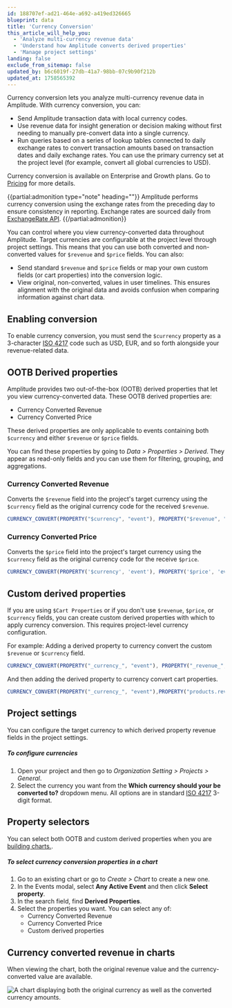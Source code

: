 ```yaml
---
id: 188707ef-ad21-464e-a692-a419ed326665
blueprint: data
title: 'Currency Conversion'
this_article_will_help_you:
  - 'Analyze multi-currency revenue data'
  - 'Understand how Amplitude converts derived properties'
  - 'Manage project settings'
landing: false
exclude_from_sitemap: false
updated_by: b6c6019f-27db-41a7-98bb-07c9b90f212b
updated_at: 1758565392
---
```

Currency conversion lets you analyze multi-currency revenue data in Amplitude. With currency conversion, you can:
- Send Amplitude transaction data with local currency codes.
- Use revenue data for insight generation or decision making without first needing to manually pre-convert data into a single currency.
- Run queries based on a series of lookup tables connected to daily exchange rates to convert transaction amounts based on transaction dates and daily exchange rates. You can use the primary currency set at the project level (for example, convert all global currencies to USD).

Currency conversion is available on Enterprise and Growth plans. Go to [Pricing](https://amplitude.com/pricing) for more details.

{{partial:admonition type="note" heading=""}}
Amplitude performs currency conversion using the exchange rates from the preceding day to ensure consistency in reporting. Exchange rates are sourced daily from [ExchangeRate API](https://www.exchangerate-api.com/).
{{/partial:admonition}}

You can control where you view currency-converted data throughout Amplitude. Target currencies are configurable at the project level through project settings. This means that you can use both converted and non-converted values for `$revenue` and `$price` fields. You can also:

- Send standard `$revenue` and `$price` fields or map your own custom fields (or cart properties) into the conversion logic.
- View original, non-converted, values in user timelines. This ensures alignment with the original data and avoids confusion when comparing information against chart data.

## Enabling conversion

To enable currency conversion, you must send the `$currency` property as a 3-character [ISO 4217](https://www.iban.com/currency-codes) code such as USD, EUR, and so forth alongside your revenue-related data. 

## OOTB Derived properties

Amplitude provides two out-of-the-box (OOTB) derived properties that let you view currency-converted data. These OOTB derived properties are:

- Currency Converted Revenue
- Currency Converted Price

These derived properties are only applicable to events containing both `$currency` and either `$revenue` or `$price` fields. 

You can find these properties by going to *Data > Properties > Derived*. They appear as read-only fields and you can use them for filtering, grouping, and aggregations. 

### Currency Converted Revenue

Converts the `$revenue` field into the project's target currency using the `$currency` field as the original currency code for the received `$revenue`.

```typescript
CURRENCY_CONVERT(PROPERTY("$currency", "event"), PROPERTY("$revenue", "event"))
```
### Currency Converted Price

Converts the `$price` field into the project's target currency using the `$currency` field as the original currency code for the receive `$price`. 

```typescript
CURRENCY_CONVERT(PROPERTY('$currency', 'event'), PROPERTY('$price', 'event'))
```

## Custom derived properties

If you are using `$Cart Properties` or if you don't use `$revenue`, `$price`, or `$currency` fields, you can create custom derived properties with which to apply currency conversion. This requires project-level currency configuration. 

For example:
Adding a derived property to currency convert the custom `$revenue` or `$currency` field.

```typescript
CURRENCY_CONVERT(PROPERTY("_currency_", "event"), PROPERTY("_revenue_", "event"))
```

And then adding the derived property to currency convert cart properties.

```typescript
CURRENCY_CONVERT(PROPERTY("_currency_", "event"),PROPERTY("products.revenue", "event"))
```

## Project settings

You can configure the target currency to which derived property revenue fields in the project settings.

##### To configure currencies

1. Open your project and then go to *Organization Setting > Projects > General*.
2. Select the currency you want from the **Which currency should your be converted to?** dropdown menu.
All options are in standard [ISO 4217](https://www.iban.com/currency-codes) 3-digit format.

## Property selectors

You can select both OOTB and custom derived properties when you are [building charts.](/docs/get-started/create-a-chart). 

##### To select currency conversion properties in a chart

1. Go to an existing chart or go to *Create > Chart* to create a new one.
2. In the Events modal, select **Any Active Event** and then click **Select property**.
3. In the search field, find **Derived Properties**. 
4. Select the properties you want. You can select any of:
    - Currency Converted Revenue
    - Currency Converted Price
    - Custom derived properties

## Currency converted revenue in charts

When viewing the chart, both the original revenue value and the currency-converted value are available.

![A chart displaying both the original currency as well as the converted currency amounts.](statamic://asset::help_center_conversions::data/currency-conversion-chart-display.png)